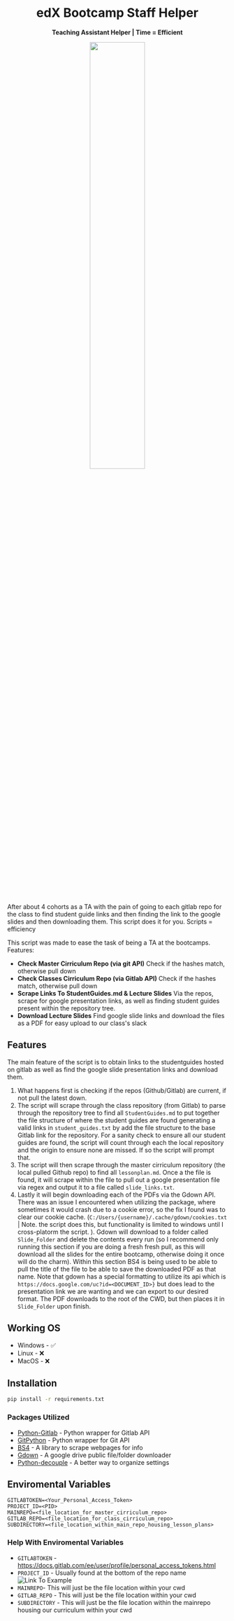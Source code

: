 <div align="center">
  <h1>edX Bootcamp Staff Helper</h1>
  <p><b>Teaching Assistant Helper | Time = Efficient</b></p>
  <img src="https://upload.wikimedia.org/wikipedia/commons/thumb/c/cd/EdX_newer_logo.svg/1200px-EdX_newer_logo.png" width="50%">
  <br>
  <br>
</div>
After about 4 cohorts as a TA with the pain of going to each gitlab repo for the class to find student guide links and then finding the link to the google slides and then downloading them. This script does it for you. Scripts = efficiency

This script was made to ease the task of being a TA at the bootcamps. Features:
- **Check Master Cirriculum Repo (via git API)** Check if the hashes match, otherwise pull down
- **Check Classes Cirriculum Repo (via Gitlab API)** Check if the hashes match, otherwise pull down
- **Scrape Links To StudentGuides.md & Lecture Slides** Via the repos, scrape for google presentation links, as well as finding student guides present within the repository tree.
- **Download Lecture Slides** Find google slide links and download the files as a PDF for easy upload to our class's slack

## Features
The main feature of the script is to obtain links to the studentguides hosted on gitlab as well as find the google slide presentation links and download them. 
1. What happens first is checking if the repos (Github/Gitlab) are current, if not pull the latest down.
2. The script will scrape through the class repository (from Gitlab) to parse through the repository tree to find all `StudentGuides.md` to put together the file structure of where the student guides are found generating a valid links in `student_guides.txt` by add the file structure to the base Gitlab link for the repository. For a sanity check to ensure all our student guides are found, the script will count through each the local repository and the origin to ensure none are missed. If so the script will prompt that.
3. The script will then scrape through the master cirriculum repository (the local pulled Github repo) to find all `lessonplan.md`. Once a the file is found, it will scrape within the file to pull out a google presentation file via regex and output it to a file called `slide_links.txt`.  
4. Lastly it will begin downloading each of the PDFs via the Gdown API. There was an issue I encountered when utilizing the package, where sometimes it would crash due to a cookie error, so the fix I found was to clear our cookie cache. (`C:/Users/{username}/.cache/gdown/cookies.txt` | Note. the script does this, but functionality is limited to windows until I cross-platorm the script. ). Gdown will download to a folder called `Slide_Folder` and delete the contents every run (so I recommend only running this section if you are doing a fresh fresh pull, as this will download all the slides for the entire bootcamp, otherwise doing it once will do the charm). Within this section BS4 is being used to be able to pull the title of the file to be able to save the downloaded PDF as that name. Note that gdown has a special formatting to utilize its api which is `https://docs.google.com/uc?id=<DOCUMENT_ID>}` but does lead to the presentation link we are wanting and we can export to our desired format. The PDF downloads to the root of the CWD, but then places it in `Slide_Folder` upon finish. 

## Working OS

 - Windows - ✅
 - Linux - ❌
 - MacOS - ❌

## Installation
```bash
pip install -r requirements.txt
```
### Packages Utilized
 - [Python-Gitlab](https://github.com/python-gitlab/python-gitlab) - Python wrapper for Gitlab API
 - [GitPython](https://github.com/gitpython-developers/GitPython) - Python wrapper for Git API
 - [BS4](https://pypi.org/project/beautifulsoup4/) - A library to scrape webpages for info
 - [Gdown](https://github.com/wkentaro/gdown) - A google drive public file/folder downloader
 - [Python-decouple](https://github.com/HBNetwork/python-decouple) - A better way to organize settings

## Enviromental Variables

    GITLABTOKEN=<Your_Personal_Access_Token>
    PROJECT_ID=<PID>
    MAINREPO=<file_location_for_master_cirriculum_repo>
    GITLAB_REPO=<file_location_for_class_cirriculum_repo>
    SUBDIRECTORY=<file_location_within_main_repo_housing_lesson_plans>

### Help With Enviromental Variables
 - `GITLABTOKEN` - https://docs.gitlab.com/ee/user/profile/personal_access_tokens.html
 - `PROJECT_ID` - Usually found at the bottom of the repo name\
   ![Link To Example](https://i.stack.imgur.com/u0K4w.png)
 - `MAINREPO`- This will just be the file location within your cwd
 - `GITLAB_REPO` - This will just be the file location within your cwd
 - `SUBDIRECTORY` - This will just be the file location within the mainrepo housing our curriculum within your cwd
